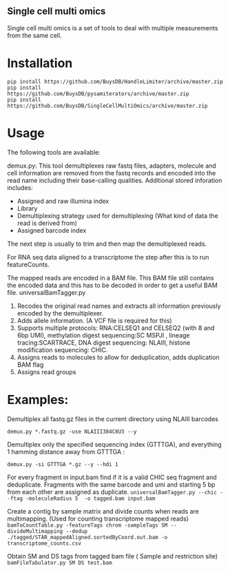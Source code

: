 ## Single cell multi omics
Single cell multi omics is a set of tools to deal with multiple measurements from the same cell.

# Installation
```
pip install https://github.com/BuysDB/HandleLimiter/archive/master.zip
pip install https://github.com/BuysDB/pysamiterators/archive/master.zip
pip install https://github.com/BuysDB/SingleCellMultiOmics/archive/master.zip
```

# Usage

The following tools are available:

demux.py:
This tool demultiplexes raw fastq files, adapters, molecule and cell information are removed from the fastq records and encoded into the read name including their base-calling qualities.
Additional stored inforation includes:
- Assigned and raw illumina index
- Library
- Demultiplexing strategy used for demultiplexing (What kind of data the read is derived from)
- Assigned barcode index

The next step is usually to trim and then map the demultiplexed reads.

 For RNA seq data aligned to a transcriptome the step after this is to run featureCounts.

The mapped reads are encoded in a BAM file. This BAM file still contains the encoded data and this has to be decoded in order to get a useful BAM file.
universalBamTagger.py
1) Recodes the original read names and extracts all information previously encoded by the demultiplexer.
2) Adds allele information. (A VCF file is required for this)
3) Supports multiple protocols: RNA:CELSEQ1 and CELSEQ2 (with 8 and 6bp UMI), methylation digest sequencing:SC MSPJI ,  lineage tracing:SCARTRACE, DNA digest sequencing: NLAIII, histone modification sequencing: CHIC.
4) Assigns reads to molecules to allow for deduplication, adds duplication BAM flag
5) Assigns read groups



# Examples:

Demultiplex all fastq.gz files in the current directory using NLAIII barcodes
```
demux.py *.fastq.gz -use NLAIII384C8U3 --y
````

Demultiplex only the specified sequencing index (GTTTGA), and everything 1 hamming distance away from GTTTGA  :
```
demux.py -si GTTTGA *.gz --y --hdi 1
```

For every fragment in input.bam find if it is a valid CHIC seq fragment and deduplicate. Fragments with the same barcode and umi and starting 5 bp from each other are assigned as duplicate.
```universalBamTagger.py --chic --ftag -moleculeRadius 5  -o tagged.bam input.bam ```

Create a contig by sample matrix and divide counts when reads are multimapping. (Used for counting transcriptome mapped reads)
```bamToCountTable.py -featureTags chrom -sampleTags SM --divideMultimapping --dedup ./tagged/STAR_mappedAligned.sortedByCoord.out.bam -o transcriptome_counts.csv```

Obtain SM and DS tags from tagged bam file ( Sample and restriction site)
```bamFileTabulator.py SM DS test.bam```
